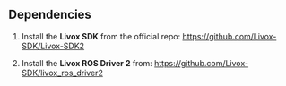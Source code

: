 
## Dependencies
1. Install the **Livox SDK** from the official repo:  https://github.com/Livox-SDK/Livox-SDK2

2. Install the **Livox ROS Driver 2** from:  https://github.com/Livox-SDK/livox_ros_driver2

